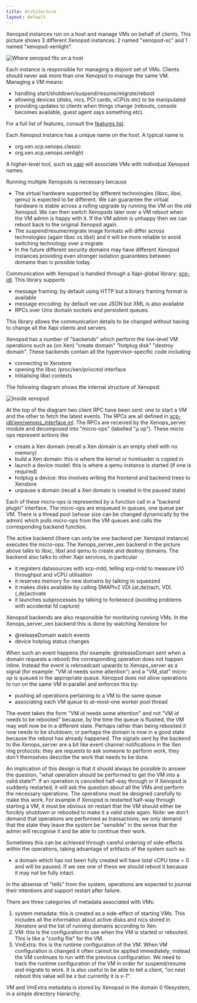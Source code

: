 ```yaml
---
title: Architecture
layout: default
---
```


Xenopsd instances run on a host and manage VMs on behalf of clients. This
picture shows 3 different Xenopsd instances: 2 named "xenopsd-xc" and 1 named
"xenopsd-xenlight".

![Where xenopsd fits on a host](host.svg)

Each instance is responsible for managing a disjoint set of VMs. Clients should
never ask more than one Xenopsd to manage the same VM.
Managing a VM means:

- handling start/shutdown/suspend/resume/migrate/reboot
- allowing devices (disks, nics, PCI cards, vCPUs etc) to be manipulated
- providing updates to clients when things change (reboots, console becomes
  available, guest agent says something etc).

For a full list of features, consult the [features list](features.html).

Each Xenopsd instance has a unique name on the host. A typical name is

- org.xen.xcp.xenops.classic
- org.xen.xcp.xenops.xenlight

A higher-level tool, such as [xapi](https://github.com/xapi-project/xen-api)
will associate VMs with individual Xenopsd names.

Running multiple Xenopsds is necessary because

- The virtual hardware supported by different technologies (libxc, libxl, qemu)
  is expected to be different. We can guarantee the virtual hardware is stable
  across a rolling upgrade by running the VM on the old Xenopsd. We can then switch
  Xenopsds later over a VM reboot when the VM admin is happy with it. If the
  VM admin is unhappy then we can reboot back to the original Xenopsd again.
- The suspend/resume/migrate image formats will differ across technologies
  (again libxc vs libxl) and it will be more reliable to avoid switching
  technology over a migrate.
- In the future different security domains may have different Xenopsd instances
  providing even stronger isolation guarantees between domains than is possible
  today.

Communication with Xenopsd is handled through a Xapi-global library:
[xcp-idl](https://github.com/xapi-project/xcp-idl). This library supports

- message framing: by default using HTTP but a binary framing format is
  available
- message encoding: by default we use JSON but XML is also available
- RPCs over Unix domain sockets and persistent queues.

This library allows the communication details to be changed without having to
change all the Xapi clients and servers.

Xenopsd has a number of "backends" which perform the low-level VM operations
such as (on Xen) "create domain" "hotplug disk" "destroy domain". These backends
contain all the hypervisor-specific code including

- connecting to Xenstore
- opening the libxc /proc/xen/privcmd interface
- initialising libxl contexts

The following diagram shows the internal structure of Xenopsd:

![Inside xenopsd](xenopsd.svg)

At the top of the diagram two client RPC have been sent: one to start a VM
and the other to fetch the latest events. The RPCs are all defined in
[xcp-idl/xen/xenops_interface.ml](https://github.com/xapi-project/xcp-idl/blob/master/xen/xenops_interface.ml).
The RPCs are received by the Xenops_server module and decomposed into
"micro-ops" (labelled "μ op"). These micro ops represent actions like

- create a Xen domain (recall a Xen domain is an empty shell with no memory)
- build a Xen domain: this is where the kernel or hvmloader is copied in
- launch a device model: this is where a qemu instance is started (if one is
  required)
- hotplug a device: this involves writing the frontend and backend trees to
  Xenstore
- unpause a domain (recall a Xen domain is created in the paused state)

Each of these micro-ops is represented by a function call in a "backend plugin"
interface. The micro-ops are enqueued in queues, one queue per VM. There is a
thread pool (whose size can be changed dynamically by the admin) which pulls
micro-ops from the VM queues and calls the corresponding backend function.

The active backend (there can only be one backend per Xenopsd instance)
executes the micro-ops. The Xenops_server_xen backend in the picture above
talks to libxc, libxl and qemu to create and destroy domains. The backend
also talks to other Xapi services, in particular

- it registers datasources with xcp-rrdd, telling xcp-rrdd to measure I/O
  throughput and vCPU utilisation
- it reserves memory for new domains by talking to squeezed
- it makes disks available by calling SMAPIv2 VDI.{at,de}tach, VDI.{,de}activate
- it launches subprocesses by talking to forkexecd (avoiding problems with
  accidental fd capture)

Xenopsd backends are also responsible for monitoring running VMs. In the
Xenops_server_xen backend this is done by watching Xenstore for

- @releaseDomain watch events
- device hotplug status changes

When such an event happens (for example: @releaseDomain sent when a domain
requests a reboot) the corresponding operation does not happen inline. Instead
the event is rebroadcast upwards to Xenops_server as a signal (for example:
"VM _id_ needs some attention") and a "VM_stat" micro-op is queued in the
appropriate queue. Xenopsd does not allow operations to run on the same VM
in parallel and enforces this by:

- pushing all operations pertaining to a VM to the same queue
- associating each VM queue to at-most-one worker pool thread

The event takes the form "VM _id_ needs some attention" and not "VM _id_ needs
to be rebooted" because, by the time the queue is flushed, the VM may well now
be in a different state. Perhaps rather than being rebooted it now needs to
be shutdown; or perhaps the domain is now in a good state because the reboot
has already happened. The signals sent by the backend to the Xenops_server are
a bit like event channel notifications in the Xen ring protocols: they are
requests to ask someone to perform work, they don't themselves describe the work
that needs to be done.

An implication of this design is that it should always be possible to answer
the question, "what operation should be performed to get the VM into a valid state?".
If an operation is cancelled half-way through or if Xenopsd is suddenly restarted,
it will ask the question about all the VMs and perform the necessary operations.
The operations must be designed carefully to make this work. For example if Xenopsd
is restarted half-way through starting a VM, it must be obvious on restart that
the VM should either be forcibly shutdown or rebooted to make it a valid state
again. Note: we don't demand that operations are performed as transactions;
we only demand that the state they leave the system be "sensible" in the sense
that the admin will recognise it and be able to continue their work.

Sometimes this can be achieved through careful ordering of side-effects
within the operations, taking advantage of artifacts of the system such as:

- a domain which has not been fully created will have total vCPU time = 0 and
  will be paused. If we see one of these we should reboot it because it may
  not be fully intact.

In the absense of "tells" from the system, operations are expected to journal
their intentions and support restart after failure.

There are three categories of metadata associated with VMs:

1. system metadata: this is created as a side-effect of starting VMs. This
   includes all the information about active disks and nics stored in Xenstore
   and the list of running domains according to Xen.
2. VM: this is the configuration to use when the VM is started or rebooted.
   This is like a "config file" for the VM.
3. VmExtra: this is the runtime configuration of the VM. When VM configuration
   is changed it often cannot be applied immediately; instead the VM continues
   to run with the previous configuration. We need to track the runtime
   configuration of the VM in order for suspend/resume and migrate to work. It
   is also useful to be able to tell a client, "on next reboot this value will
   be _x_ but currently it is _x-1_".

VM and VmExtra metadata is stored by Xenopsd in the domain 0 filesystem, in
a simple directory hierarchy.
